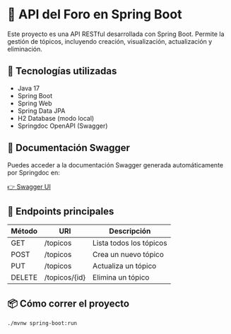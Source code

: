 # 📘 API del Foro en Spring Boot

Este proyecto es una API RESTful desarrollada con Spring Boot. Permite la gestión de tópicos, incluyendo creación, visualización, actualización y eliminación.

## 🧪 Tecnologías utilizadas

- Java 17
- Spring Boot
- Spring Web
- Spring Data JPA
- H2 Database (modo local)
- Springdoc OpenAPI (Swagger)

## 🔗 Documentación Swagger

Puedes acceder a la documentación Swagger generada automáticamente por Springdoc en:

[👉 Swagger UI](http://localhost:8081/swagger-ui/index.html)

## 🚀 Endpoints principales

| Método | URI                  | Descripción               |
|--------|----------------------|---------------------------|
| GET    | /topicos             | Lista todos los tópicos   |
| POST   | /topicos             | Crea un nuevo tópico      |
| PUT    | /topicos             | Actualiza un tópico       |
| DELETE | /topicos/{id}        | Elimina un tópico         |

## 📦 Cómo correr el proyecto

```bash
./mvnw spring-boot:run